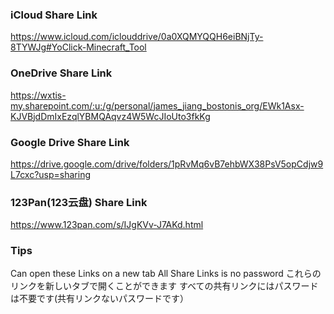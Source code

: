 ### iCloud Share Link
https://www.icloud.com/iclouddrive/0a0XQMYQQH6eiBNjTy-8TYWJg#YoClick-Minecraft_Tool
### OneDrive Share Link
https://wxtis-my.sharepoint.com/:u:/g/personal/james_jiang_bostonis_org/EWk1Asx-KJVBjdDmIxEzqlYBMQAqvz4W5WcJIoUto3fkKg
### Google Drive Share Link
https://drive.google.com/drive/folders/1pRvMq6vB7ehbWX38PsV5opCdjw9L7cxc?usp=sharing
### 123Pan(123云盘) Share Link
https://www.123pan.com/s/IJgKVv-J7AKd.html
### Tips
Can open these Links on a new tab
All Share Links is no password
これらのリンクを新しいタブで開くことができます
すべての共有リンクにはパスワードは不要です(共有リンクないパスワードです）
